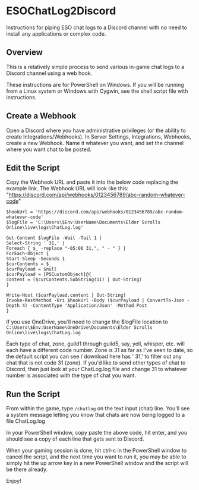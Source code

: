 # ESOChatLog2Discord
Instructions for piping ESO chat logs to a Discord channel with no need to install any applications or complex code.

## Overview

This is a relatively simple process to send various in-game chat logs to a Discord channel using a web hook.

These instructions are for PowerShell on Windows. If you will be running from a Linux system or Windows with Cygwin, see the shell script file with instructions.

## Create a Webhook

Open a Discord where you have administrative privileges (or the ability to create Integrations/Webhooks). In Server Settings, Integrations, Webhooks, create a new Webhook. Name it whatever you want, and set the channel where you want chat to be posted.

## Edit the Script

Copy the Webhook URL and paste it into the below code replacing the example link. The Webhook URL will look like this: "https://discord.com/api/webhooks/0123456789/abc-random-whatever-code"

```
$hookUrl = 'https://discord.com/api/webhooks/0123456789/abc-random-whatever-code'
$logFile = 'C:\Users\$Env:UserName\Documents\Elder Scrolls Online\live\logs\ChatLog.log'

Get-Content $logFile -Wait -Tail 1 |
Select-String ' 31,' |
Foreach { $_ -replace "-05:00 31,", " - " } |
ForEach-Object {
Start-Sleep -Seconds 1
$curContents = $_
$curPayload = $null
$curPayload = [PSCustomObject]@{
content = ($curContents.SubString(11) | Out-String)
}

Write-Host ($curPayload.content | Out-String)
Invoke-RestMethod -Uri $hookUrl -Body ($curPayload | ConvertTo-Json -Depth 4) -ContentType 'Application/Json' -Method Post
}
```

If you use OneDrive, you'll need to change the $logFile location to 
```C:\Users\$Env:UserName\OneDrive\Documents\Elder Scrolls Online\live\logs\ChatLog.log```

Each type of chat, zone, guild1 through guild5, say, yell, whisper, etc. will each have a different code number. Zone is 31 as far as I've seen to date, so the default script you can see / download here has ' 31,' to filter out any chat that is not code 31 (zone). If you'd like to send other types of chat to Discord, then just look at your ChatLog.log file and change 31 to whatever number is associated with the type of chat you want.

## Run the Script

From within the game, type ```/chatlog``` on the text input (chat) line. You'll see a system message letting you know that chats are now being logged to a file ChatLog.log

In your PowerShell window, copy paste the above code, hit enter, and you should see a copy of each line that gets sent to Discord.

When your gaming session is done, hit ctrl-c in the PowerShell window to cancel the script, and the next time you want to run it, you may be able to simply hit the up arrow key in a new PowerShell window and the script will be there already.

Enjoy!
